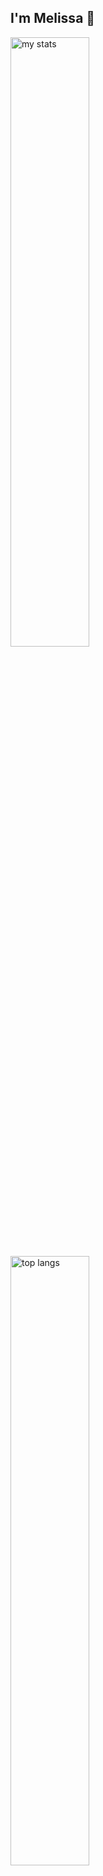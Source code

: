 ## I'm Melissa 👋

<img alt="my stats" algin="left" width="50%" src="https://github-readme-stats.vercel.app/api?username=msmelissacz21&show_icons=true&rank_icon=github&bg_color=30,e96443,904e95&title_color=fff&text_color=fff"/>
<img alt="top langs" algin="left" width="50%" src="https://github-readme-stats.vercel.app/api/top-langs/?username=msmelissacz21&layout=compact&bg_color=30,e96443,904e95&title_color=fff&text_color=fff"/>
<img alt="waka time" algin="left" width="50%" src="https://github-readme-stats.vercel.app/api/wakatime?username=msmelissacz21&layout=compact&theme=merko"/>
